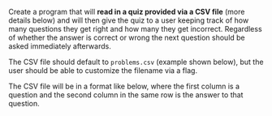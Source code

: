 Create a program that will **read in a quiz provided via a CSV file** (more details below) 
and will then give the quiz to a user keeping track of how many questions they get right 
and how many they get incorrect. Regardless of whether the answer is correct or wrong 
the next question should be asked immediately afterwards.  

The CSV file should default to ` problems.csv ` (example shown below), 
but the user should be able to customize the filename via a flag.  

The CSV file will be in a format like below, where the first column 
is a question and the second column in the same row is the answer 
to that question.  
